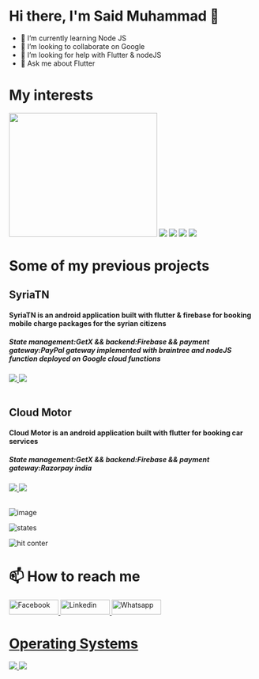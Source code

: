 ### <h1>Hi there, I'm Said Muhammad 👋</h1>


- 🌱 I’m currently learning Node JS
- 👯 I’m looking to collaborate on Google
- 🤔 I’m looking for help with Flutter & nodeJS
- 💬 Ask me about Flutter

<h1>My interests</h1>

<img src="https://aljo3aid.com/wp-content/uploads/2018/03/google-flutter-logo.png" width="300" height="250"/>

<img src="https://img.shields.io/badge/Node.js-339933?style=for-the-badge&logo=nodedotjs&logoColor=white"/>
<img src="https://img.shields.io/badge/strapi-2e7eea?style=for-the-badge&logo=strapi&logoColor=white"/>
<img src="https://img.shields.io/badge/Xampp-F37623?style=for-the-badge&logo=xampp&logoColor=white"/>
<img src="https://img.shields.io/badge/Postman-FF6C37?style=for-the-badge&logo=Postman&logoColor=white"/>

<h1>Some of my previous projects</h1>

<h2>SyriaTN</h2>
<h4>SyriaTN is an android application built with flutter & firebase for booking mobile charge packages for the syrian citizens </h4>
<h5>
State management:GetX && 
backend:Firebase && 
payment gateway:PayPal gateway implemented with braintree and nodeJS function deployed on Google cloud functions
</h5>

<a href="https://www.behance.net/gallery/140302621/SyriaTN">
 <img src="https://img.shields.io/badge/-Behance-blue?style=for-the-badge&logo=behance&logoColor=white"/>
</a>
<a href="https://play.google.com/store/apps/details?id=com.saidmodev.syriatn.userapp
">
 <img src="https://img.shields.io/badge/Google_Play-414141?style=for-the-badge&logo=google-play&logoColor=white"/>
</a>
<br></br>

<h2>Cloud Motor</h2>
<h4>Cloud Motor is an android application built with flutter for booking car services</h4>
<h5>
State management:GetX && 
backend:Firebase && 
payment gateway:Razorpay india
</h5>

<a href="https://www.behance.net/gallery/140301377/Cloud-Motor-%28Best-Car-Service-app%29">
 <img src="https://img.shields.io/badge/-Behance-blue?style=for-the-badge&logo=behance&logoColor=white"/>
</a>
<a href="https://play.google.com/store/apps/details?id=com.saidmodev.cloudmotors
">
 <img src="https://img.shields.io/badge/Google_Play-414141?style=for-the-badge&logo=google-play&logoColor=white"/>
</a>
<br></br>

![image](https://user-images.githubusercontent.com/59616620/161386810-3e404186-1ad7-49fd-abb5-54eda7b3b830.png)

![states](https://github-readme-stats.vercel.app/api/top-langs/?username=s448)

![hit conter](https://hits.seeyoufarm.com/api/count/incr/badge.svg?url=https%3A%2F%2Fgithub.com%2Fs4481212%2Fhit-counter)

<h1>📫 How to reach me</h1>

 <a href="https://www.facebook.com/SaiedMuhammadHassan">
         <img alt="Facebook" src="https://img.shields.io/badge/Facebook-1877F2?style=for-the-badge&logo=facebook&logoColor=white"
         width=100" height="30">
  <a href="https://www.linkedin.com/in/el-said-muhammed-28099a1b4/">
         <img alt="Linkedin" src="https://img.shields.io/badge/LinkedIn-0077B5?style=for-the-badge&logo=linkedin&logoColor=white"
         width=100" height="30">
  <a href="https://api.whatsapp.com/send/?phone=201557912724&text&app_absent=0">
         <img alt="Whatsapp" src="https://img.shields.io/badge/WhatsApp-25D366?style=for-the-badge&logo=whatsapp&logoColor=white"
         width=100" height="30">
                               
<h1>Operating Systems</h1>
                               <img src = "https://img.shields.io/badge/Windows-0078D6?style=for-the-badge&logo=windows&logoColor=white"/>
                               <img src = "https://img.shields.io/badge/Ubuntu-E95420?style=for-the-badge&logo=ubuntu&logoColor=white"/>
                                                                                                                                    
